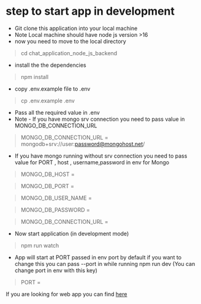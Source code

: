 # step to  start app in development
   - Git clone this application  into your local machine
   - Note Local machine should have node js version >16
   - now you need to move to the local directory 
   > cd chat_application_node_js_backend 
   - install the the dependencies
   > npm install
   - copy .env.example file to .env
   > cp .env.example .env
   - Pass all the required value in .env
   - Note -  If you have mongo srv connection you need to pass value in MONGO_DB_CONNECTION_URL
   > MONGO_DB_CONNECTION_URL = mongodb+srv://user:password@mongohost.net/
   - If you have mongo running without srv connection
   you need to pass value for PORT , host , username,password in env for Mongo
   > MONGO_DB_HOST = 

   > MONGO_DB_PORT = 
   
   > MONGO_DB_USER_NAME =
   
   > MONGO_DB_PASSWORD =
   
   > MONGO_DB_CONNECTION_URL =
   
   - Now start application (in development mode)
   > npm run watch
   - App will start at PORT passed in env port by default if you want to change this you can pass --port in while running npm run dev (You can change port in env with this key)
   > PORT =

If you are looking for web app you can find  [here](https://github.com/raza11409652/chat_application_node_js_backend) 